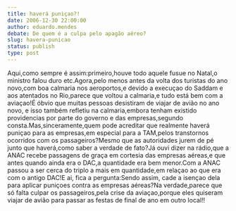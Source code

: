 ```yaml
---
title: haverá puniçao?!
date: 2006-12-30 22:00:00
author: eduardo.mendes
debate: De quem é a culpa pelo apagão aéreo?
slug: havera-punicao
status: publish 
type: post
---
```


Aqui,como sempre é assim:primeiro,houve todo aquele fusue no Natal,o ministro falou duro etc.Agora,pelo menos antes da volta dos turistas do ano novo,com boa calmaria nos aeroportos,e devido a execuçao do Saddam e aos atentados no Rio,parece que voltou a calmaria,e tudo está bem com a aviaçao!É óbvio que muitas pessoas desistiram de viajar de avião no ano novo, e isso também refletiu na calmaria,embora tenham existido providencias por parte do governo e das empresas,segundo consta.Mas,sinceramente,quem pode acreditar que realmente haverá puniçao para as empresas,em especial para a TAM,pelos transtornos ocorridos com os passageiros?Mesmo que as autoridades jurem de pé junto que haverá,como saber a verdade de fato?Já ouvi dizer na rádio,que a ANAC recebe passagens de graça em cortesia das empresas aéreas,e que antes quando ainda era o DAC,a quantidade era bem menor.Com a ANAC passou a ser cerca do triplo a mais em quantidade,em relaçao ao que era com o antigo DAC!E ai, fica a pergunta:Sendo assim, cade a isençao dela para aplicar puniçoes contra as empresas aéreas?Na verdade,parece que só falta culpar os passageiros,pela crise da aviaçao,porque eles quiseram viajar de avião para passar as festas de final de ano em outro local!!
